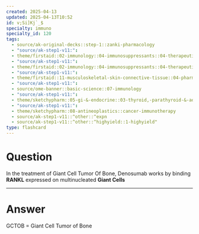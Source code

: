 ```yaml
---
created: 2025-04-13
updated: 2025-04-13T10:52
id: v;Si]Kj`_$
specialty: immuno
specialty_id: 120
tags:
  - source/ak-original-decks::step-1::zanki-pharmacology
  - "source/ak-step1-v11:": 
  - theme/firstaid::02-immunology::04-immunosuppressants::04-therapeutic-antibodies
  - "source/ak-step1-v11:": 
  - theme/firstaid::02-immunology::04-immunosuppressants::04-therapeutic-antibodies::denosumab
  - "source/ak-step1-v11:": 
  - theme/firstaid::11-musculoskeletal-skin-connective-tissue::04-pharm::07-denosumab
  - "source/ak-step1-v11:": 
  - source/ome-banner::basic-science::07-immunology
  - "source/ak-step1-v11:": 
  - theme/sketchypharm::05-gi-&-endocrine::03-thyroid,-parathyroid-&-adrenal::02-bisphosphonates,-raloxifene,-denosumab,-calcitonin
  - "source/ak-step1-v11:": 
  - theme/sketchypharm::08-antineoplastics::cancer-immunotherapy
  - source/ak-step1-v11::^other::^expn
  - source/ak-step1-v11::^other::^highyield::1-highyield"
type: flashcard
---
```


# Question
In the treatment of Giant Cell Tumor Of Bone, Denosumab works by binding **RANKL** expressed on multinucleated **Giant Cells**

---

# Answer
GCTOB = Giant Cell Tumor of Bone